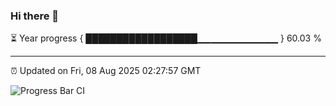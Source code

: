 ### Hi there 👋

⏳ Year progress { ██████████████████▁▁▁▁▁▁▁▁▁▁▁▁ } 60.03 %

---

⏰ Updated on Fri, 08 Aug 2025 02:27:57 GMT

![Progress Bar CI](https://github.com/DhruviPatel157/GitHub-Actions-Demo/workflows/Progress%20Bar%20CI/badge.svg)
